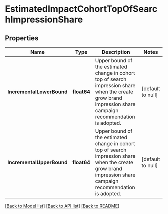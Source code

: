 # EstimatedImpactCohortTopOfSearchImpressionShare

## Properties
Name | Type | Description | Notes
------------ | ------------- | ------------- | -------------
**IncrementalLowerBound** | **float64** | Upper bound of the estimated change in cohort top of search impression share when the create grow brand impression share campaign recommendation is adopted. | [default to null]
**IncrementalUpperBound** | **float64** | Upper bound of the estimated change in cohort top of search impression share when the create grow brand impression share campaign recommendation is adopted. | [default to null]

[[Back to Model list]](../README.md#documentation-for-models) [[Back to API list]](../README.md#documentation-for-api-endpoints) [[Back to README]](../README.md)

